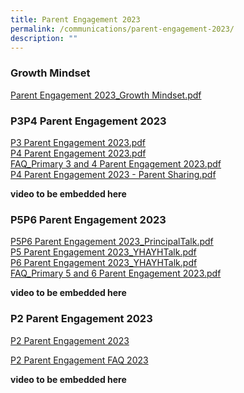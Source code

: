 ```yaml
---
title: Parent Engagement 2023
permalink: /communications/parent-engagement-2023/
description: ""
---
```

### Growth Mindset

[Parent Engagement 2023\_Growth Mindset.pdf](/files/Parent%20Engagement%202023_Growth%20Mindset.pdf)

### P3P4 Parent Engagement 2023

[P3 Parent Engagement 2023.pdf](/files/P3%20Parent%20Engagement%202023.pdf) <br>
[P4 Parent Engagement 2023.pdf](/files/P4%20Parent%20Engagement%202023.pdf)  <br>
[FAQ\_Primary 3 and 4 Parent Engagement 2023.pdf](/files/FAQ_Primary%203%20and%204%20Parent%20Engagement%202023.pdf) <br>
[P4 Parent Engagement 2023 - Parent Sharing.pdf](/files/P4%20Parent%20Engagement%202023%20-%20Parent%20Sharing.pdf) 
  
**video to be embedded here**

### P5P6 Parent Engagement 2023

[P5P6 Parent Engagement 2023\_PrincipalTalk.pdf](/files/P5P6%20Parent%20Engagement%202023_PrincipalTalk.pdf)  <br>
[P5 Parent Engagement 2023\_YHAYHTalk.pdf](/files/P5%20Parent%20Engagement%202023_YHAYHTalk.pdf)  <br>
[P6 Parent Engagement 2023\_YHAYHTalk.pdf](/files/P6%20Parent%20Engagement%202023_YHAYHTalk.pdf) <br>
[FAQ\_Primary 5 and 6 Parent Engagement 2023.pdf](/files/FAQ_Primary%205%20and%206%20Parent%20Engagement%202023.pdf)
  

**video to be embedded here**

### P2 Parent Engagement 2023
[P2 Parent Engagement 2023](/files/Communications/p2%20parent%20engagement%202023.pdf)

[P2 Parent Engagement FAQ 2023](/files/Communications/faq%20primary%202%20parent%20engagement%202023.pdf)

**video to be embedded here**